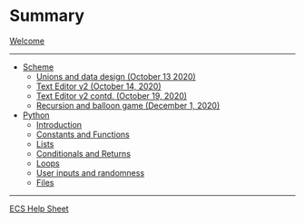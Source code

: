 # Summary

[Welcome](./index.md)

---

- [Scheme]()
    - [Unions and data design (October 13 2020)](./scheme/2020-10-13.md)
    - [Text Editor v2 (October 14, 2020)](./scheme/2020-10-14.md)
    - [Text Editor v2 contd. (October 19, 2020)](./scheme/2020-10-19.md)
    - [Recursion and balloon game (December 1, 2020)](./scheme/2020-12-1.md)
- [Python]()
    - [Introduction](./python/introduction.md)
    - [Constants and Functions](./python/constants-functions.md)
    - [Lists](./python/lists.md)
    - [Conditionals and Returns](./python/conditionals-returns.md)
    - [Loops](./python/loops.md)
    - [User inputs and randomness](./python/input-random.md)
    - [Files](./python/files.md)

---

[ECS Help Sheet](./help-sheet.md)
